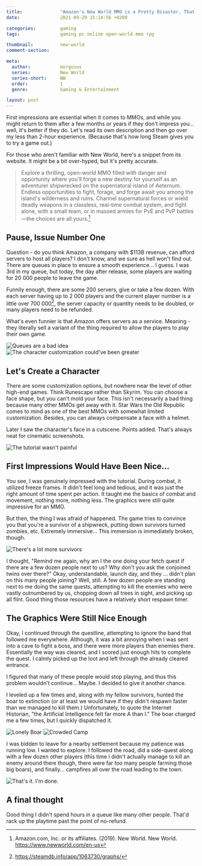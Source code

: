 ```yaml
---
title:              "Amazon's New World MMO is a Pretty Disaster, That's Still a Disaster Though"
date:               2021-09-29 15:14:56 +0200

categories:         gaming
tags:               gaming pc online open-world mmo rpg

thumbnail:          new-world
comment-section:

meta:
  author:           morgosus
  series:           New World
  series-short:     NW
  order:            1
  genre:            Gaming & Entertainment

layout: post
---
```


First impressions are essential when it comes to MMOs, and while you might return to them after a few months or years if they don't impress you... well, it's better if they do. Let's read its own description and then go over my less than 2-hour experience. (Because that's how long Steam gives you to try a game out.)

For those who aren't familiar with New World, here's a snippet from its website. It might be a bit over-hyped, but it's pretty accurate.

> Explore a thrilling, open-world MMO filled with danger and opportunity where you'll forge a new destiny for yourself as an adventurer shipwrecked on the supernatural island of Aeternum. Endless opportunities to fight, forage, and forge await you among the island's wilderness and ruins. Channel supernatural forces or wield deadly weapons in a classless, real-time combat system, and fight alone, with a small team, or in massed armies for PvE and PvP battles—the choices are all yours.[^1]

## Pause, Issue Number One

Question - do you think Amazon, a company with $113B revenue, can afford servers to host all players? I don't know, and we sure as hell won't find out. There are queues in place to ensure a smooth experience... I guess. I was 3rd in my queue, but today, the day after release, some players are waiting for 20 000 people to leave the game.

Funnily enough, there are some 200 servers, give or take a few dozen. With each server having up to 2 000 players and the current player number is a little over 700 000[^2], the server capacity or quantity needs to be doubled, or many players need to be refunded.

What's even funnier is that Amazon offers servers as a service. Meaning - they literally sell a variant of the thing required to allow the players to play their own game.

<div class="comparison">
  <img src="/assets/thm/gaming/new-world/queue.jpg?v=1.0.0" alt="Queues are a bad idea">
  <img src="/assets/thm/gaming/new-world/customization.jpg?v=1.0.0" alt="The character customization could've been greater">
</div>

## Let's Create a Character

There are some customization options, but nowhere near the level of other high-end games. Think Runescape rather than Skyrim. You can choose a face shape, but you can't mold your face. This isn't necessarily a bad thing because many other MMOs get away with it. Star Wars the Old Republic comes to mind as one of the best MMOs with somewhat limited customization. Besides, you can always compensate a face with a helmet.

Later I saw the character's face in a cutscene. Points added. That's always neat for cinematic screenshots.

![The tutorial wasn't painful](/assets/thm/gaming/new-world/tutorial.jpg?v=1.0.0)

## First Impressions Would Have Been Nice...

You see, I was genuinely impressed with the tutorial. During combat, it utilized freeze frames. It didn't feel long and tedious, and it was just the right amount of time spent per action. It taught me the basics of combat and movement, nothing more, nothing less. The graphics were still quite impressive for an MMO.

But then, the thing I was afraid of happened. The game tries to convince you that you're a survivor of a shipwreck, putting down survivors turned zombies, etc. Extremely immersive... This immersion is immediately broken, though.

![There's a lot more survivors](/assets/thm/gaming/new-world/quest.jpg?v=1.0.0)

I thought, "Remind me again, why am I the one doing your fetch quest if there are a few dozen people next to us? Why don't you ask the conjoined twins over there?" Okay, understandable, launch day, and they ... didn't plan on this many people joining? Well, still. A few dozen people are standing next to me doing the same quests, attempting to kill the enemies who were vastly outnumbered by us, chopping down all trees in sight, and picking up all flint. Good thing those resources have a relatively short respawn timer.

## The Graphics Were Still Nice Enough

Okay, I continued through the questline, attempting to ignore the band that followed me everywhere. Although, it was a bit annoying when I was sent into a cave to fight a boss, and there were more players than enemies there. Essentially the way was cleared, and I scored just enough hits to complete the quest. I calmly picked up the loot and left through the already cleared entrance.

I figured that many of these people would stop playing, and thus this problem wouldn't continue... Maybe. I decided to give it another chance.

I leveled up a few times and, along with my fellow survivors, hunted the boar to extinction (or at least we would have if they didn't respawn faster than we managed to kill them.) Unfortunately, to quote the Internet Historian, "the Artificial Intelligence felt far more A than I." The boar charged me a few times, but I quickly dispatched it.

<div class="comparison">
  <img src="/assets/thm/gaming/new-world/boar.jpg" alt="Lonely Boar">
  <img src="/assets/thm/gaming/new-world/camp.jpg" alt="Crowded Camp">
</div>

I was bidden to leave for a nearby settlement because my patience was running low. I wanted to explore. I followed the road, did a side-quest along with a few dozen other players (this time I didn't actually manage to kill an enemy around there though, there were far too many people farming those big boars), and finally... campfires all over the road leading to the town.

![That's it. I'm done.](/assets/thm/gaming/new-world/campfire.jpg?v=1.0.0)

## A final thought
Good thing I didn't spend hours in a queue like many other people. That'd rack up the playtime past the point of no-refund.


[^1]: Amazon.com, Inc. or its affiliates. (2019). New World. New World. https://www.newworld.com/en-us
[^2]: https://steamdb.info/app/1063730/graphs/